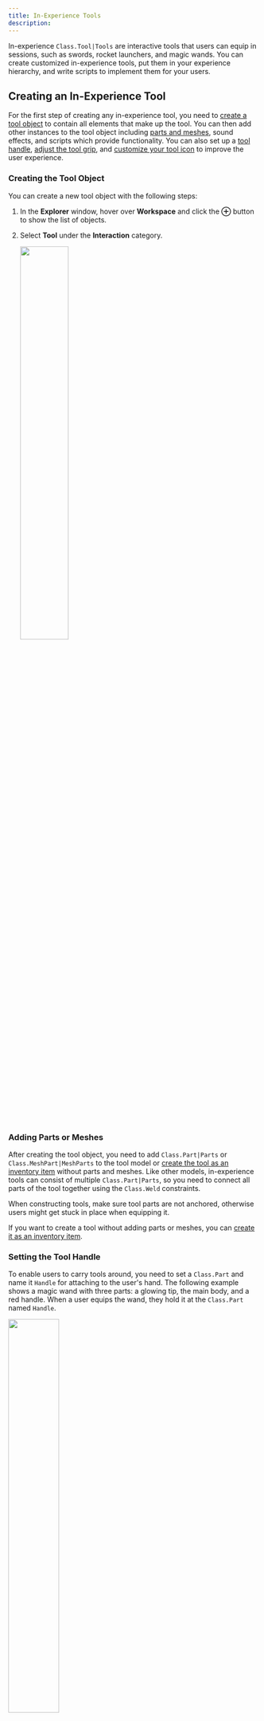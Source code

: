 ```yaml
---
title: In-Experience Tools
description:
---
```


In-experience `Class.Tool|Tools` are interactive tools that users can equip in sessions, such as swords, rocket launchers, and magic wands. You can create customized in-experience tools, put them in your experience hierarchy, and write scripts to implement them for your users.

## Creating an In-Experience Tool

For the first step of creating any in-experience tool, you need to [create a tool object](#creating-the-tool-object) to contain all elements that make up the tool. You can then add other instances to the tool object including [parts and meshes](#adding-parts-or-meshes), sound effects, and scripts which provide functionality. You can also set up a [tool handle](#setting-the-tool-handle), [adjust the tool grip](#adjusting-the-tool-grip-orientation), and [customize your tool icon](#customizing-the-tool-icon) to improve the user experience.

### Creating the Tool Object

You can create a new tool object with the following steps:

1. In the **Explorer** window, hover over **Workspace** and click the **&CirclePlus;** button to show the list of objects.

2. Select **Tool** under the **Interaction** category.

   <img src="../assets/mechanics/in-experience-tools/Create-New-Tool.png" width="45%" />

### Adding Parts or Meshes

After creating the tool object, you need to add `Class.Part|Parts` or `Class.MeshPart|MeshParts` to the tool model or [create the tool as an inventory item](#creating-tools-as-inventory-items) without parts and meshes. Like other models, in-experience tools can consist of multiple `Class.Part|Parts`, so you need to connect all parts of the tool together using the `Class.Weld` constraints.

<Alert severity="warning">
When constructing tools, make sure tool parts are not anchored, otherwise users might get stuck in place when equipping it.
</Alert>

If you want to create a tool without adding parts or meshes, you can [create it as an inventory item](#creating-tools-as-inventory-items).

### Setting the Tool Handle

To enable users to carry tools around, you need to set a `Class.Part` and name it `Handle` for attaching to the user's hand. The following example shows a magic wand with three parts: a glowing tip, the main body, and a red handle. When a user equips the wand, they hold it at the `Class.Part` named `Handle`.

<img src="../assets/mechanics/in-experience-tools/Tool-Wand-Handle-Focus.jpeg" width="45%" />

Make sure to have only one `Class.Part` named `Handle`. If you name multiple `Class.Part|Parts` as `Handle`, the tool randomly picks one of them as the hand attachment point that might cause issues such as users holding blades of swords instead of hilts.

<Alert severity="warning">
The `Handle` must be a **direct child** of the tool object. Do not nest it inside a model or folder within the object.
</Alert>

### Adjusting the Tool Grip Orientation

If your tool's grip orientation is incorrect, such as dragging on the ground or facing backwards, you can fix it by adjusting **Grip** properties under the **Appearance** category in the **Properties** window.

<img src="../assets/mechanics/in-experience-tools/Tool-Grip-Properties.png" width="45%" />

Since the ideal grip orientation for every tool is different, you need to experiment with changing the values next to the **GripForward**, **GripRight**, and **GripUp** properties until your tool's grip looks correct. The following example shows possible incorrect and correct grips for a magic wand:

<GridContainer numColumns="3">
  <figure>
    <img src="../assets/mechanics/in-experience-tools/Tool-Grip-Dragging.jpeg" />
    <figcaption>Tool dragging on ground</figcaption>
  </figure>
  <figure>
    <img src="../assets/mechanics/in-experience-tools/Tool-Grip-Backwards.jpeg" />
    <figcaption>Tool facing backwards</figcaption>
  </figure>
  <figure>
    <img src="../assets/mechanics/in-experience-tools/Tool-Grip-Correct.jpeg" />
    <figcaption>Tool oriented correctly</figcaption>
  </figure>
</GridContainer>

You can also enable user characters to offset tools from their hand with the **GripPos** property. This can be useful when making a tool that should appear to rest on the user's shoulder.

<GridContainer numColumns="2">
  <figure>
    <img src="../assets/mechanics/in-experience-tools/Tool-Grip-Offset-Default.jpeg" />
    <figcaption>Default offset (0,0,0)</figcaption>
  </figure>
  <figure>
    <img src="../assets/mechanics/in-experience-tools/Tool-Grip-Offset-Shoulder.jpeg" />
    <figcaption>Tool offset to shoulder</figcaption>
  </figure>
</GridContainer>

### Customizing the Tool Icon

Tools that a user owns are stored in their `Class.Backpack`. Users can view the icon of each tool in their backpacks on an **action bar**:

<img src="../assets/mechanics/in-experience-tools/Tool-Action-Bar.jpeg" width="90%" />

In the tool's **Properties** window, use the following properties to customize the tool's appearance in the action bar:

- **TextureID** — The tool icon. Set the image ID for this property the same way as decals and image buttons.
- **ToolTip** — The on-hover tooltip name.

### Enabling and Disabling Users to Drop Tools

By default, a user can drop a tool by pressing the **Backspace** key on Windows or **delete** on macOS. You can disable this option by setting the **CanBeDropped** property of the tool to `false`. If **CanBeDropped** is `false`, pressing **Backspace** or **delete** returns the tool to the user's backpack.

### Creating Tools As Inventory Items

You can also make an in-experience tool without parts or meshes as an inventory item that waits for user input, such as a magic spell that user characters can click others or touch the screen to cast it. Inventory item tools don't require handles, so you need to uncheck the **RequiresHandle** property in the tool's **Properties** window.

<img src="../assets/mechanics/in-experience-tools/Tool-RequiresHandle.png" width="45%" />

## Adding Tools to Your Expereince

Once you finish setting up your in-experience tool, you need to place it in the proper area of your experience's object hierarchy. Where you place the tool within the experience's object hierarchy depends on it's intended use.

### Default Starting Tool

If you want all users to start out with a tool in their inventory, put it inside the **StarterPack** folder. When any user spawns, the system copies the tool to their backpack.

<img src="../assets/mechanics/in-experience-tools/Tool-StarterPack.png" width="45%" />

### Collectible Tool

If you want to allow users to collect tools as they move, you can place the tools in the **Workspace** in the **Explorer** hierarchy. For example, you might want to place a super rocket launcher in a hard-to-reach area of your experience world.

<img src="../assets/mechanics/in-experience-tools/Tool-Workspace.png" width="45%" />

### Earned and Purchased Tool

If you want to set a tool as awards when a user does something special or offer it for sale in an in-experience store, put the tool inside **ServerStorage** in the **Explorer** hierarchy, which can clone the tool to the user's backpack at the proper time.

<img src="../assets/mechanics/in-experience-tools/Tool-ServerStorage.png" width="45%" />

## Adding Tools Effects

After adding your tools to your experience, you can add scripts to enable users to use tools to do special effects.

### Tool-Specific Events

You can use the following four tool-specific conditions indicating the state of the tool and the user's input with it in your tool script:

- `Class.Tool.Equipped|Tool:Equipped()`: Occurs when the user selects the tool from their backpack.

- `Class.Tool.Unequipped|Tool:Unequipped()`: Occurs when the user drops the tool or switches tools.

- `Class.Tool.Activated|Tool:Activated()`: Occurs when the user starts activating the tool (clicks, taps, or presses **A** on a gamepad).

- `Class.Tool.Deactivated|Tool:Deactivated()`: Occurs when the user stops the activation input (releases the button or touch).

Though you might not need all four conditions when designing a tool, you can use the following code script as a basic tool script template:

```lua
local tool = script.Parent
local function onEquip()
  print("The tool is now equipped.")
end
local function onUnequip()
  print("The tool is now unequipped.")
end
local function onActivate()
  print("The tool is now activated.")
end
local function onDeactivate()
  print("The tool is now deactivated.")
end
tool.Equipped:Connect(onEquip)
tool.Unequipped:Connect(onUnequip)
tool.Activated:Connect(onActivate)
tool.Deactivated:Connect(onDeactivate)
```

This code sample assumes that the script is a first-level child inside the tool object. If the script is elsewhere, adjust the path on line 1 (the value of `tool`) to point to the core tool object.

### Adding a Basic Script

The following example shows steps for adding a `Class.Script` on the server that enables users to equip a magic wand that can switch day and night by clicking on the screen:

1. In the Explorer window, hover over the tool object and click the **&CirclePlus;** button to insert a `Class.Script`.

2. Copy the following code and paste it into your `Class.Script`.

   ```lua
   local tool = script.Parent
   local function onActivate()
    if game.Lighting.ClockTime \>= 8 and game.Lighting.ClockTime < 16 then
      game.Lighting.ClockTime = 20
    else
      game.Lighting.ClockTime = 8
    end
   end
   tool.Activated:Connect(onActivate)
   ```

3. Playtest your experience by picking up the tool and then clicking anywhere on the screen of your experience to switch between day and night:

   <GridContainer numColumns="2">
     <img src="../assets/mechanics/in-experience-tools/Tool-Time-Wand-Day.jpeg" />
     <img src="../assets/mechanics/in-experience-tools/Tool-Time-Wand-Night.jpeg" />
   </GridContainer>

### Different Types of Scripts for Tools Implementation

Some tools only need a `Class.Script` on the server to implement, such as the previous example, but most tools require both a `Class.Script` on the server and a `Class.LocalScript` on the client, where each takes care of certain aspects of the tool's behavior.

Before adding your scripts, make sure you understand the core difference between each script type:

- **Script** manages changes within the overall experience world visible to all users, such as unlocking a door and shooting an arrow.
- **LocalScript** manages things that happen only on the user's device, such as detecting the location of where they touch or click the screen.

Here are some example tools and their behaviors managed by either a local script or a server script:

<table>
  <thead>
    <tr>
      <td>Tool</td>
      <td>Local Script</td>
      <td>Server Script</td>
    </tr>
  </thead>
  <tbody>
    <tr>
      <td><b>Creator's Wand</b></td>
      <td>Detects where the player touches or clicks on the screen.</td>
      <td>Creates a new part at the location within the game world where the player touched or clicked.</td>
    </tr>
    <tr>
      <td><b>Invisibility Cloak</b></td>
      <td></td>
      <td>Temporarily makes the player invisible to all other users, while the cloak is equipped.</td>
    </tr>
    <tr>
      <td><b>Mega-Bow</b></td>
      <td>Detects how long the player activates the tool (time between activation and deactivation).</td>
      <td>Shoots a magical arrow with greater or lesser power, depending on the detected activation time.</td>
    </tr>
  </tbody>
</table>

For more information on the different script types, see [Scripts](../scripting/scripts.md).

#### Troubleshooting Tips

A tool might work fine in Studio but not in a live Roblox experience. If this occurs, use the following tips for troubleshooting:

- `LocalScripts` and `Scripts` can't directly listen to each other, so you need to add a `Class.RemoteEvent` to send messages between the two scripts.
- Make sure that each `Class.Script` and `Class.LocalScript` only takes care of exactly what it's supposed to do.

For more information on `Class.RemoteEvent|RemoteEvents`, see [Remote Events and Callbacks](../scripting/events/remote.md).
